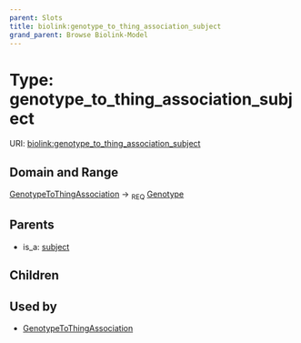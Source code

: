 ```yaml
---
parent: Slots
title: biolink:genotype_to_thing_association_subject
grand_parent: Browse Biolink-Model
---
```


# Type: genotype_to_thing_association_subject




URI: [biolink:genotype_to_thing_association_subject](https://w3id.org/biolink/vocab/genotype_to_thing_association_subject)

## Domain and Range

[GenotypeToThingAssociation](GenotypeToThingAssociation.md) ->  <sub>REQ</sub> [Genotype](Genotype.md)

## Parents

 *  is_a: [subject](subject.md)

## Children


## Used by

 * [GenotypeToThingAssociation](GenotypeToThingAssociation.md)
